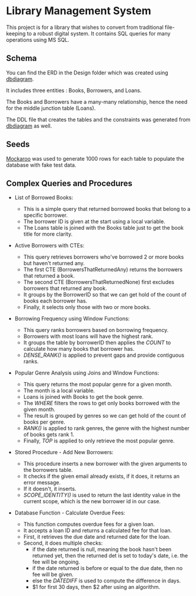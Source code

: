 # Library Management System

This project is for a library that wishes to convert from traditional file-keeping to a robust digital system. It contains SQL queries for many operations using MS SQL.

## Schema

You can find the ERD in the Design folder which was created using [dbdiagram](https://dbdiagram.io/home).

It includes three entities : Books, Borrowers, and Loans.

The Books and Borrowers have a many-many relationship, hence the need for the middle junction table (Loans).

The DDL file that creates the tables and the constraints was generated from [dbdiagram](https://dbdiagram.io/home) as well.

## Seeds

[Mockaroo](https://www.mockaroo.com/) was used to generate 1000 rows for each table to populate the database with fake test data.

## Complex Queries and Procedures

- List of Borrowed Books:
  - This is a simple query that returned borrowed books that belong to a specific borrower.
  - The borrower ID is given at the start using a local variable.
  - The Loans table is joined with the Books table just to get the book title for more clarity.



- Active Borrowers with CTEs:
  - This query retrieves borrowers who've borrowed 2 or more books but haven't returned any.
  - The first CTE (BorrowersThatReturnedAny) returns the borrowers that returned a book.
  - The second CTE (BorrowersThatReturnedNone) first excludes borrowers that returned any book.
  - It groups by the BorrowerID so that we can get hold of the count of books each borrower has.
  - Finally, it selects only those with two or more books.



- Borrowing Frequency using Window Functions:
  - This query ranks borrowers based on borrowing frequency.
  - Borrowers with most loans will have the highest rank.
  - It groups the table by borrowerID then applies the *COUNT* to calculate how many books that borrower has.
  - *DENSE_RANK()* is applied to prevent gaps and provide contiguous ranks.



- Popular Genre Analysis using Joins and Window Functions:
  - This query returns the most popular genre for a given month.
  - The month is a local variable.
  - Loans is joined with Books to get the book genre.
  - The *WHERE* filters the rows to get only books borrowed with the given month.
  - The result is grouped by genres so we can get hold of the count of books per genre.
  - *RANK()* is applied to rank genres, the genre with the highest number of books gets rank 1.
  - Finally, *TOP* is applied to only retrieve the most popular genre.



- Stored Procedure - Add New Borrowers:
  - This procedure inserts a new borrower with the given arguments to the borrowers table.
  - It checks if the given email already exists, if it does, it returns an error message.
  - If it doesn't, it inserts.
  - *SCOPE_IDENTITY()* is used to return the last identity value in the current scope, which is the new borrower id in our case.



- Database Function - Calculate Overdue Fees:
  - This function computes overdue fees for a given loan.
  - It accepts a loan ID and returns a calculated fee for that loan.
  - First, it retrieves the due date and returned date for the loan.
  - Second, it does multiple checks:
    - if the date returned is null, meaning the book hasn't been returned yet, then the returned det is set to today's date, i.e. the fee will be ongoing.
    - if the date returned is before or equal to the due date, then no fee will be given.
    - else the *DATEDIFF* is used to compute the difference in days.
    - \$1 for first 30 days, then \$2 after using an algorithm.
  